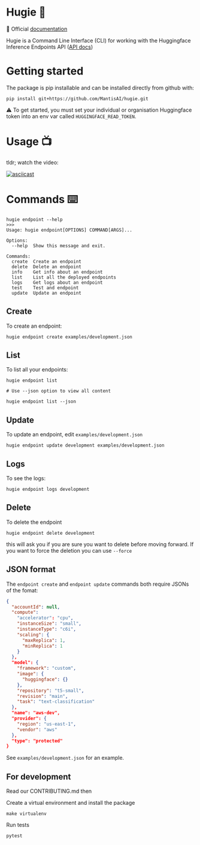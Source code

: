 # Hugie 🐻

📖 Official [documentation](https://mantisai.github.io/hugie/)

Hugie is a Command Line Interface (CLI) for working with the Huggingface Inference Endpoints API ([API docs](https://huggingface.co/docs/inference-endpoints/api_reference))

# Getting started

The package is pip installable and can be installed directly from github with:

```
pip install git+https://github.com/MantisAI/hugie.git
```

⚠️  To get started, you must set your individual or organisation Huggingface token into an env var called `HUGGINGFACE_READ_TOKEN`.

# Usage 📺

tldr; watch the video:

[![asciicast](https://asciinema.org/a/QA68DK9RPsNiO2zycx4ihugg0.svg)](https://asciinema.org/a/QA68DK9RPsNiO2zycx4ihugg0)

# Commands ⌨️

```
hugie endpoint --help
>>>
Usage: hugie endpoint[OPTIONS] COMMAND[ARGS]...

Options:
  --help  Show this message and exit.

Commands:
  create  Create an endpoint
  delete  Delete an endpoint
  info    Get info about an endpoint
  list    List all the deployed endpoints
  logs    Get logs about an endpoint
  test    Test and endpoint
  update  Update an endpoint

```

## Create

To create an endpoint:

```
hugie endpoint create examples/development.json
```

## List

To list all your endpoints:

```
hugie endpoint list

# Use --json option to view all content

hugie endpoint list --json
```

## Update

To update an endpoint, edit `examples/development.json`

```
hugie endpoint update development examples/development.json
```

## Logs

To see the logs:

```
hugie endpoint logs development
```

## Delete
To delete the endpoint

```
hugie endpoint delete development
```

this will ask you if you are sure you want to delete before moving forward. If
you want to force the deletion you can use `--force`

## JSON format

The `endpoint create` and `endpoint update` commands both require JSONs of the fomat:

```json
{
  "accountId": null,
  "compute":
    "accelerator": "cpu",
    "instanceSize": "small",
    "instanceType": "c6i",
    "scaling": {
      "maxReplica": 1,
      "minReplica": 1
    }
  },
  "model": {
    "framework": "custom",
    "image": {
      "huggingface": {}
    },
    "repository": "t5-small",
    "revision": "main",
    "task": "text-classification"
  },
  "name": "aws-dev",
  "provider": {
    "region": "us-east-1",
    "vendor": "aws"
  },
  "type": "protected"
}
```

See `examples/development.json` for an example.

## For development

Read our CONTRIBUTING.md then

Create a virtual environment and install the package

```
make virtualenv
```

Run tests
```
pytest
```
